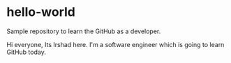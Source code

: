 # hello-world
Sample repository to learn the GitHub as a developer.

Hi everyone,
Its Irshad here.
I'm a software engineer which is going to learn GitHub today.
